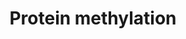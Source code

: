 ---
authors:
- ReactomeTeam
description: Methylation of lysine (Lys) and arginine (Arg) residues on non-histone
  proteins is a prevalent post-translational modification and important regulator
  of cellular signal transduction pathways including MAPK, WNT, BMP, Hippo and JAKâ€“STAT.
  Crosstalk between methylation and other types of post-translational modifications
  and between histone and non-histone protein methylation is frequent, affecting cellular
  functions such as chromatin remodelling, gene transcription, protein synthesis,
  signal transduction and DNA repair (Biggar & Li 2015).  View original pathway at
  [http://www.reactome.org/PathwayBrowser/#DIAGRAM=8876725 Reactome].
last-edited: 2021-01-25
organisms:
- Homo sapiens
redirect_from:
- /index.php/Pathway:WP4073
- /instance/WP4073
revision: null
schema-jsonld:
- '@context': https://schema.org/
  '@id': https://wikipathways.github.io/pathways/WP4073.html
  '@type': Dataset
  creator:
    '@type': Organization
    name: WikiPathways
  description: Methylation of lysine (Lys) and arginine (Arg) residues on non-histone
    proteins is a prevalent post-translational modification and important regulator
    of cellular signal transduction pathways including MAPK, WNT, BMP, Hippo and JAKâ€“STAT.
    Crosstalk between methylation and other types of post-translational modifications
    and between histone and non-histone protein methylation is frequent, affecting
    cellular functions such as chromatin remodelling, gene transcription, protein
    synthesis, signal transduction and DNA repair (Biggar & Li 2015).  View original
    pathway at [http://www.reactome.org/PathwayBrowser/#DIAGRAM=8876725 Reactome].
  keywords:
  - AdoHcy
  - AdoMet
  - CALM1
  - CAMKMT
  - EEF1A1
  - EEF2
  - EEF2KMT
  - ETFB
  - ETFBKMT
  - HSPA8
  - KIN
  - METTL10
  - METTL21A
  - METTL22
  - Me2aR-RPS2
  - Me3K115-CALM1
  - Me3K135-KIN
  - Me3K200,Me3K203-ETFB
  - Me3K315-VCP
  - Me3K318-EEF1A1
  - Me3K525-EEF2
  - Me3K561-HSPA8
  - Me3K79-EEF1A1
  - N6AMT2
  - PRMT3
  - RPS2
  - VCP
  - VCPKMT
  license: CC0
  name: Protein methylation
seo: CreativeWork
title: Protein methylation
wpid: WP4073
---